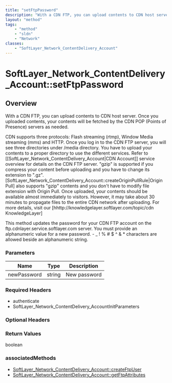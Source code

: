 ```yaml
---
title: "setFtpPassword"
description: "With a CDN FTP, you can upload contents to CDN host server. Once you uploaded contents, your contents will be fetched by... "
layout: "method"
tags:
    - "method"
    - "sldn"
    - "Network"
classes:
    - "SoftLayer_Network_ContentDelivery_Account"
---
```

# SoftLayer_Network_ContentDelivery_Account::setFtpPassword
## Overview 
With a CDN FTP, you can upload contents to CDN host server. Once you uploaded contents, your contents will be fetched by the CDN POP (Points of Presence) servers as needed. 

CDN supports three protocols: Flash streaming (rtmp), Window Media streaming (mms) and HTTP. Once you log in to the CDN FTP server, you will see three directories under /media directory.  You have to upload your contents to a proper directory to use the different services. Refer to [[SoftLayer_Network_ContentDelivery_Account|CDN Account]] service overview for details on the CDN FTP server. "gzip" is supported if you compress your content before uploading and you have to change its extension to ".gz".  [SoftLayer_Network_ContentDelivery_Account::createOriginPullRule|Origin Pull] also supports "gzip" contents and you don't have to modify file extension with Origin Pull. Once uploaded, your contents should be available almost immediately to visitors.  However, it may take about 30 minutes to propagate files to the entire CDN network after uploading. For more details, visit our [hhttp://knowledgelayer.softlayer.com/topic/cdn KnowledgeLayer] 

This method updates the password for your CDN FTP account on the ftp.cdnlayer.service.softlayer.com server. You must provide an alphanumeric value for a new password.  - _ ! % # $ ^ & * characters are allowed beside an alphanumeric string. 

### Parameters 
|Name | Type | Description |
| --- | --- | --- |
|newPassword| string| New password|


### Required Headers
* authenticate
* SoftLayer_Network_ContentDelivery_AccountInitParameters

### Optional Headers

### Return Values
boolean


### associatedMethods

*  [SoftLayer_Network_ContentDelivery_Account::createFtpUser](/reference/services/SoftLayer_Network_ContentDelivery_Account/createFtpUser )
*  [SoftLayer_Network_ContentDelivery_Account::getFtpAttributes](/reference/services/SoftLayer_Network_ContentDelivery_Account/getFtpAttributes )

